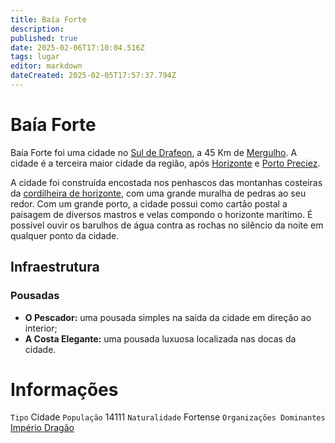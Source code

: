 ```yaml
---
title: Baía Forte
description: 
published: true
date: 2025-02-06T17:10:04.516Z
tags: lugar
editor: markdown
dateCreated: 2025-02-05T17:57:37.794Z
---
```


# Baía Forte
Baía Forte foi uma cidade no [Sul de Drafeon](/lugares/plano-material/drafeon/sul-de-drafeon), a 45 Km de [Mergulho](/lugares/plano-material/drafeon/sul-de-drafeon/mergulho). A cidade é a terceira maior cidade da região, após [Horizonte](/lugares/plano-material/drafeon/sul-de-drafeon/horizonte) e [Porto Preciez](/lugares/plano-material/drafeon/sul-de-drafeon/porto-preciez).

A cidade foi construída encostada nos penhascos das montanhas costeiras da [cordilheira de horizonte](/lugares/plano-material/drafeon/sul-de-drafeon), com uma grande muralha de pedras ao seu redor. Com um grande porto, a cidade possui como cartão postal a paisagem de diversos mastros e velas compondo o horizonte marítimo. É possível ouvir os barulhos de água contra as rochas no silêncio da noite em qualquer ponto da cidade.

## Infraestrutura

### Pousadas
- **O Pescador:** uma pousada simples na saída da cidade em direção ao interior;
- **A Costa Elegante:** uma pousada luxuosa localizada nas docas da cidade.

# Informações
`Tipo` Cidade 
`População` 14111
`Naturalidade` Fortense
`Organizações Dominantes` [Império Dragão](/faccoes/nacoes/imperio-dragao#imperio-dragao) 